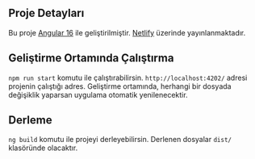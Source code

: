 ## Proje Detayları

Bu proje [Angular 16](https://github.com/angular/angular-cli) ile geliştirilmiştir. [Netlify](https://www.netlify.com/) üzerinde yayınlanmaktadır.

## Geliştirme Ortamında Çalıştırma

`npm run start` komutu ile çalıştırabilirsin. `http://localhost:4202/` adresi projenin çalıştığı adres. Geliştirme ortamında, herhangi bir dosyada değişiklik yaparsan uygulama otomatik yenilenecektir.

## Derleme

`ng build` komutu ile projeyi derleyebilirsin. Derlenen dosyalar `dist/` klasöründe olacaktır.
